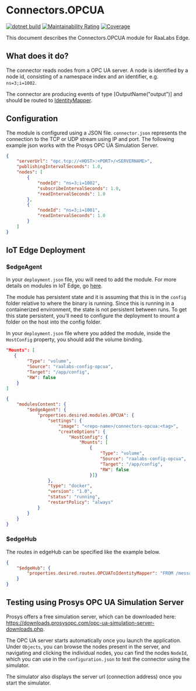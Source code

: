 # Connectors.OPCUA
[![dotnet build](https://github.com/RaaLabs/Connectors.OPCUA/actions/workflows/dotnet.yml/badge.svg)](https://github.com/RaaLabs/Connectors.OPCUA/actions/workflows/dotnet.yml)
[![Maintainability Rating](https://sonarcloud.io/api/project_badges/measure?project=RaaLabs_Connectors.OPCUA&metric=sqale_rating&token=237aec8269dd7b80a5ef37b10b858152b085720e)](https://sonarcloud.io/dashboard?id=RaaLabs_Connectors.OPCUA)
[![Coverage](https://sonarcloud.io/api/project_badges/measure?project=RaaLabs_Connectors.OPCUA&metric=coverage&token=237aec8269dd7b80a5ef37b10b858152b085720e)](https://sonarcloud.io/dashboard?id=RaaLabs_Connectors.OPCUA)

This document describes the Connectors.OPCUA module for RaaLabs Edge.

## What does it do?
The connector reads nodes from a OPC UA server. A node is identified by a node id, consisting of a namespace index and an identifier, e.g. `ns=3;i=1002`.

The connector are producing events of type [OutputName("output")] and should be routed to [IdentityMapper](https://github.com/RaaLabs/IdentityMapper).

## Configuration
The module is configured using a JSON file. `connector.json` represents the connection to the TCP or UDP stream using IP and port. The following example json works with the Prosys OPC UA Simulation Server.

```json
{
    "serverUrl": "opc.tcp://<HOST>:<PORT>/<SERVERNAME>",
    "publishingIntervalSeconds": 1.0,
    "nodes": [
        {
            "nodeId": "ns=3;i=1002",
            "subscribeIntervalSeconds": 1.0,
            "readIntervalSeconds": 1.0
        },
        {
            "nodeId": "ns=3;i=1001",
            "readIntervalSeconds": 1.0
        }
    ]
}
```

## IoT Edge Deployment

### $edgeAgent

In your `deployment.json` file, you will need to add the module. For more details on modules in IoT Edge, go [here](https://docs.microsoft.com/en-us/azure/iot-edge/module-composition).

The module has persistent state and it is assuming that this is in the `config` folder relative to where the binary is running.
Since this is running in a containerized environment, the state is not persistent between runs. To get this state persistent, you'll
need to configure the deployment to mount a folder on the host into the config folder.

In your `deployment.json` file where you added the module, inside the `HostConfig` property, you should add the volume binding.

```json
"Mounts": [
   {
        "Type": "volume",
        "Source": "raalabs-config-opcua",
        "Target": "/app/config",
        "RW": false
    }
]
```

```json
{
    "modulesContent": {
        "$edgeAgent": {
            "properties.desired.modules.OPCUA": {
                "settings": {
                    "image": "<repo-name>/connectors-opcua:<tag>",
                    "createOptions": {
                        "HostConfig": {
                            "Mounts": [
                                {
                                    "Type": "volume",
                                    "Source": "raalabs-config-opcua",
                                    "Target": "/app/config",
                                    "RW": false
                                }]}
                },
                "type": "docker",
                "version": "1.0",
                "status": "running",
                "restartPolicy": "always"
            }
        }
    }
}
```

### $edgeHub

The routes in edgeHub can be specified like the example below.

```json
{
    "$edgeHub": {
        "properties.desired.routes.OPCUAToIdentityMapper": "FROM /messages/modules/OPCUA/outputs/output INTO BrokeredEndpoint(\"/modules/IdentityMapper/inputs/events\")",
    }
}
```


## Testing using Prosys OPC UA Simulation Server
Prosys offers a free simulation server, which can be downloaded here: <https://downloads.prosysopc.com/opc-ua-simulation-server-downloads.php>.

The OPC UA server starts automatically once you launch the application. Under `Objects`, you can browse the nodes present in the server, and navigating and clicking the individual nodes, you can find the nodes `NodeId`, which you can use in the `configuration.json` to test the connector using the simulator.

The simulator also displays the server url (connection address) once you start the simulator.
